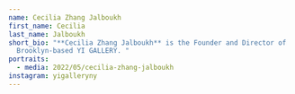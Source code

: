 ```yaml
---
name: Cecilia Zhang Jalboukh
first_name: Cecilia
last_name: Jalboukh
short_bio: "**Cecilia Zhang Jalboukh** is the Founder and Director of
  Brooklyn-based YI GALLERY. "
portraits:
  - media: 2022/05/cecilia-zhang-jalboukh
instagram: yigalleryny
---
```

